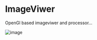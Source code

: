 # ImageViwer
OpenGl based imageviwer and processor...


![image](https://user-images.githubusercontent.com/24197201/50038906-ce4c4780-0050-11e9-804f-645f2c705ce1.png)
